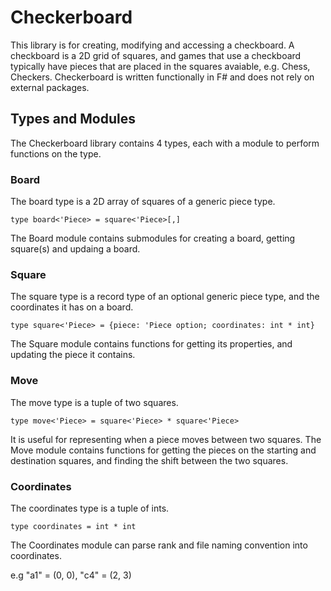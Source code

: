 # Checkerboard

This library is for creating, modifying and accessing a checkboard.
A checkboard is a 2D grid of squares, and games that use a checkboard typically have pieces that are placed in the squares avaiable, e.g. Chess, Checkers.
Checkerboard is written functionally in F# and does not rely on external packages.

## Types and Modules

The Checkerboard library contains 4 types, each with a module to perform functions on the type.

### Board

The board type is a 2D array of squares of a generic piece type.

```type board<'Piece> = square<'Piece>[,]```

The Board module contains submodules for creating a board, getting square(s) and updaing a board.

### Square

The square type is a record type of an optional generic piece type, and the coordinates it has on a board.

```type square<'Piece> = {piece: 'Piece option; coordinates: int * int}```

The Square module contains functions for getting its properties, and updating the piece it contains.

### Move

The move type is a tuple of two squares.

```type move<'Piece> = square<'Piece> * square<'Piece>```

It is useful for representing when a piece moves between two squares.
The Move module contains functions for getting the pieces on the starting and destination squares, and finding the shift between the two squares.

### Coordinates

The coordinates type is a tuple of ints.

```type coordinates = int * int```

The Coordinates module can parse rank and file naming convention into coordinates.

e.g "a1" = (0, 0), "c4" = (2, 3)

